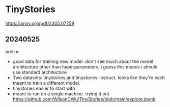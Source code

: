# TinyStories
https://arxiv.org/pdf/2305.07759

##  20240525
prelim: 
* good data for training new model. don't see much about the model architecture other than hyperparameters, i guess this means i should use standard architecture
* Two datasets: tinystories and tinystories-instruct. looks like they're each meant to train a different model.
* tinystories easier to start with
* meant to run on a single machine.
trying it out
https://github.com/WilsonCWu/TinyStories/blob/main/explore.ipynb
